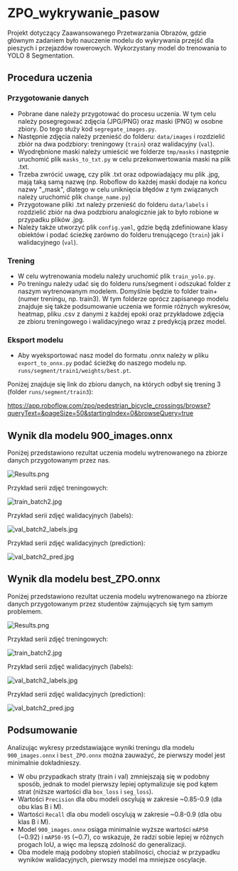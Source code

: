 # ZPO_wykrywanie_pasow
Projekt dotyczący Zaawansowanego Przetwarzania Obrazów, gdzie głównym zadaniem było nauczenie modelu do wykrywania przejść dla pieszych i przejazdów rowerowych. Wykorzystany model do trenowania to YOLO 8 Segmentation.

## Procedura uczenia

### Przygotowanie danych

- Pobrane dane należy przygotować do procesu uczenia. W tym celu należy posegregować zdjęcia (JPG/PNG) oraz maski (PNG) w osobne zbiory. Do tego służy kod `segregate_images.py`. 
- Następnie zdjęcia należy przenieść do folderu: `data/images` i rozdzielić zbiór na dwa podzbiory: treningowy (`train`) oraz walidacyjny (`val`).
- Wyodrębnione maski należy umieścić we folderze `tmp/masks` i następnie uruchomić plik `masks_to_txt.py` w celu przekonwertowania maski na plik .txt.
- Trzeba zwrócić uwagę, czy plik .txt oraz odpowiadający mu plik .jpg, mają taką samą nazwę (np. Roboflow do każdej maski dodaje na końcu nazwy "_mask", dlatego w celu uniknięcia błędów z tym związanych należy uruchomić plik `change_name.py`)
- Przygotowane pliki .txt należy przenieść do folderu `data/labels` i rozdzielić zbiór na dwa podzbioru analogicznie jak to było robione w przypadku plików .jpg.
- Należy także utworzyć plik `config.yaml`, gdzie będą zdefiniowane klasy obiektów i podać ścieżkę zarówno do folderu trenującego (`train`) jak i walidacyjnego (`val`).

### Trening

- W celu wytrenowania modelu należy uruchomić plik `train_yolo.py`.
- Po treningu należy udać się do folderu runs/segment i odszukać folder z naszym wytrenowanym modelem. Domyślnie będzie to folder train+(numer treningu, np. train3). W tym folderze oprócz zapisanego modelu znajduje się także podsumowanie uczenia we formie różnych wykresów, heatmap, pliku .csv z danymi z każdej epoki oraz przykładowe zdjęcia ze zbioru treningowego i walidacyjnego wraz z predykcją przez model.

### Eksport modelu

- Aby wyeksportować nasz model do formatu .onnx należy w pliku `export_to_onnx.py` podać ścieżkę do naszego modelu np. `runs/segment/train1/weights/best.pt`.

Poniżej znajduje się link do zbioru danych, na których odbył się trening 3 (folder `runs/segment/train3`):

https://app.roboflow.com/zpo/pedestrian_bicycle_crossings/browse?queryText=&pageSize=50&startingIndex=0&browseQuery=true

## Wynik dla modelu 900_images.onnx

Poniżej przedstawiono rezultat uczenia modelu wytrenowanego na zbiorze danych przygotowanym przez nas.

![Results.png](runs/segment/train3/results.png)

Przykład serii zdjęć treningowych:

![train_batch2.jpg](runs/segment/train3/train_batch2.jpg)

Przykład serii zdjęć walidacyjnych (labels):

![val_batch2_labels.jpg](runs/segment/train3/val_batch2_labels.jpg)

Przykład serii zdjęć walidacyjnych (prediction):

![val_batch2_pred.jpg](runs/segment/train3/val_batch2_pred.jpg)

## Wynik dla modelu best_ZPO.onnx

Poniżej przedstawiono rezultat uczenia modelu wytrenowanego na zbiorze danych przygotowanym przez studentów zajmujących się tym samym problemem.

![Results.png](runs/segment/train4/results.png)

Przykład serii zdjęć treningowych:

![train_batch2.jpg](runs/segment/train4/train_batch2.jpg)

Przykład serii zdjęć walidacyjnych (labels):

![val_batch2_labels.jpg](runs/segment/train4/val_batch2_labels.jpg)

Przykład serii zdjęć walidacyjnych (prediction):

![val_batch2_pred.jpg](runs/segment/train4/val_batch2_pred.jpg)

## Podsumowanie

Analizując wykresy przedstawiające wyniki treningu dla modelu `900_images.onnx` i `best_ZPO.onnx` można zauważyć, że pierwszy model jest minimalnie dokładnieszy.
- W obu przypadkach straty (train i val) zmniejszają się w podobny sposób, jednak to model pierwszy lepiej optymalizuje się pod kątem strat (niższe wartości dla `box_loss` i `seg_loss`).
- Wartości `Precision` dla obu modeli oscylują w zakresie ~0.85-0.9 (dla obu klas B i M).
- Wartości `Recall` dla obu modeli oscylują w zakresie ~0.8-0.9 (dla obu klas B i M).
- Model `900_images.onnx` osiąga minimalnie wyższe wartości `mAP50` (~0.92) i `mAP50-95` (~0.7), co wskazuje, że radzi sobie lepiej w różnych progach IoU, a więc ma lepszą zdolność do generalizacji.
- Oba modele mają podobny stopień stabilności, chociaż w przypadku wyników walidacyjnych, pierwszy model ma mniejsze oscylacje.
